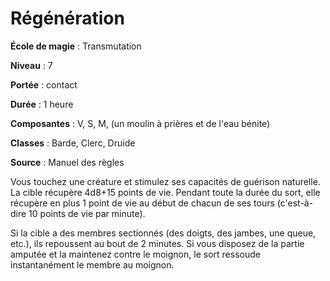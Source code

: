 # Régénération

**École de magie** : Transmutation

**Niveau** : 7

**Portée** : contact

**Durée** : 1 heure

**Composantes** : V, S, M, (un moulin à prières et de l'eau bénite)

**Classes** : Barde, Clerc, Druide

**Source** : Manuel des règles

Vous touchez une créature et stimulez ses capacités de guérison naturelle. La cible récupère 4d8+15 points de vie. Pendant toute la durée du sort, elle récupère en plus 1 point de vie au début de chacun de ses tours (c'est-à-dire 10 points de vie par minute).

Si la cible a des membres sectionnés (des doigts, des jambes, une queue, etc.), ils repoussent au bout de 2 minutes. Si vous disposez de la partie amputée et la maintenez contre le moignon, le sort ressoude instantanément le membre au moignon.

